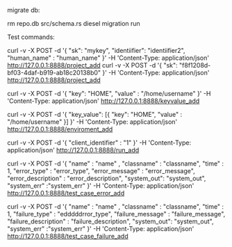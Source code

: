 
migrate db:

rm repo.db src/schema.rs
diesel migration run


Test commands:


curl -v -X POST -d '{ "sk": "mykey", "identiifier": "identiifier2", "human_name" : "human_name" }' -H 'Content-Type: application/json' http://127.0.0.1:8888/project_add
curl -v -X POST -d '{  "sk": "f8f1208d-bf03-4daf-b919-ab18c20138b0" }' -H 'Content-Type: application/json' http://127.0.0.1:8888/project_add


curl -v -X POST -d '{  "key": "HOME", "value" : "/home/username" }' -H 'Content-Type: application/json' http://127.0.0.1:8888/keyvalue_add



curl -v -X POST -d '{  "key_value": [{  "key": "HOME", "value" : "/home/username" }] }' -H 'Content-Type: application/json' http://127.0.0.1:8888/enviroment_add


curl -v -X POST -d '{ "client_identifier" : "1"  }' -H 'Content-Type: application/json' http://127.0.0.1:8888/run_add

curl -v -X POST -d '{ "name" : "name" , "classname" : "classname", "time" : 1, "error_type" : "error_type", "error_message" : "error_message", "error_description" : "error_description", "system_out": "system_out", "system_err" :"system_err" }' -H 'Content-Type: application/json' http://127.0.0.1:8888/test_case_error_add


curl -v -X POST -d '{ "name" : "name" , "classname" : "classname", "time" : 1, "failure_type" : "edddddrror_type", "failure_message" : "failure_message", "failure_description" : "failure_description", "system_out": "system_out", "system_err" :"system_err" }' -H 'Content-Type: application/json' http://127.0.0.1:8888/test_case_failure_add